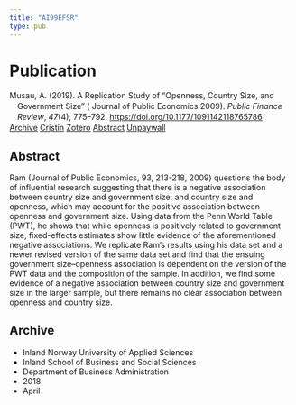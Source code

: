 ```yaml
---
title: "AI99EFSR"
type: pub
---
```

<h1>Publication</h1>
<article id="csl-bib-container-AI99EFSR" class="csl-bib-container">
  <div class="csl-bib-body" style="line-height: 1.35; padding-left: 1em; text-indent:-1em;">
  <div class="csl-entry">Musau, A. (2019). A Replication Study of &#x201C;Openness, Country Size, and Government Size&#x201D; ( Journal of Public Economics 2009). <i>Public Finance Review</i>, <i>47</i>(4), 775&#x2013;792. <a href="https://doi.org/10.1177/1091142118765786">https://doi.org/10.1177/1091142118765786</a></div>
</div>
  <div class="csl-bib-buttons">
    <a href="#taxonomy-article-AI99EFSR" class="csl-bib-button">Archive</a>
    <a href="https://app.cristin.no/results/show.jsf?id=1578853" alt="Cristin URL" class="csl-bib-button">Cristin</a>
    <a href="http://zotero.org/groups/5402882/items/AI99EFSR" alt="Zotero URL" class="csl-bib-button">Zotero</a>
    <a href="#abstract-article-AI99EFSR" class="csl-bib-button">Abstract</a>
    <a href="https://doi.org/10.1177/1091142118765786" class="csl-bib-button">Unpaywall</a>
  </div>
  <div id="csl-bib-meta-container-AI99EFSR"></div>
</article>
<div id="csl-bib-meta-AI99EFSR" class="csl-bib-meta">
  <article id="abstract-article-AI99EFSR" class="abstract-article">
    <h1>Abstract</h1>
    Ram (Journal of Public Economics, 93, 213-218, 2009) questions the body of influential research suggesting that there is a negative association between country size and government size, and country size and openness, which may account for the positive association between openness and government size. Using data from the Penn World Table (PWT), he shows that while openness is positively related to government size, fixed-effects estimates show little evidence of the aforementioned negative associations. We replicate Ram’s results using his data set and a newer revised version of the same data set and find that the ensuing government size–openness association is dependent on the version of the PWT data and the composition of the sample. In addition, we find some evidence of a negative association between country size and government size in the larger sample, but there remains no clear association between openness and country size.
  </article>
  <article id="taxonomy-article-AI99EFSR" class="taxonomy-article">
    <h1>Archive</h1>
    <ul>
      <li>Inland Norway University of Applied Sciences</li>
      <li>Inland School of Business and Social Sciences</li>
      <li>Department of Business Administration</li>
      <li>2018</li>
      <li>April</li>
    </ul>
  </article>
</div>
